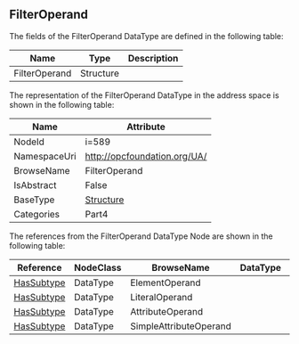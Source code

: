 <!-- datatype -->
## FilterOperand
  
<!-- end of description -->
The fields of the FilterOperand DataType are defined in the following table:  

|Name|Type|Description|
|---|---|---|
|FilterOperand|Structure||

The representation of the FilterOperand DataType in the address space is shown in the following table:  

|Name|Attribute|
|---|---|
|NodeId|i=589|
|NamespaceUri|http://opcfoundation.org/UA/|
|BrowseName|FilterOperand|
|IsAbstract|False|
|BaseType|[Structure](../../../Part3/DataTypes/Structure/readme.md)|
|Categories|Part4|

The references from the FilterOperand DataType Node are shown in the following table:  

|Reference|NodeClass|BrowseName|DataType|TypeDefinition|ModellingRule|
|---|---|---|---|---|---|
|[HasSubtype](../../../Part3/ReferenceTypes/HasSubtype/readme.md)|DataType|ElementOperand||||
|[HasSubtype](../../../Part3/ReferenceTypes/HasSubtype/readme.md)|DataType|LiteralOperand||||
|[HasSubtype](../../../Part3/ReferenceTypes/HasSubtype/readme.md)|DataType|AttributeOperand||||
|[HasSubtype](../../../Part3/ReferenceTypes/HasSubtype/readme.md)|DataType|SimpleAttributeOperand||||

